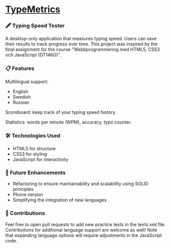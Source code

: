 # [TypeMetrics](https://vertuushka.github.io/TypeMetrics/)

### 🖋️ Typing Speed Tester

A desktop-only application that measures typing speed. Users can save their results to track progress over time. This project was inspired by the final assignment for the course "Webbprogrammering med HTML5, CSS3 och JavaScript (DT146G)".

### 📋 Features

Multilingual support: 
 - English
 - Swedish
 - Russian

Scoreboard: keep track of your typing speed history.

Statistics: words per minute (WPM), accuracy, typo counter.

### 🛠️ Technologies Used
 - HTML5 for structure
 - CSS3 for styling
 - JavaScript for interactivity

### 🚀 Future Enhancements

- Refactoring to ensure maintainability and scalability using SOLID principles
- Phone version
- Simplifying the integration of new languages

### 🤝 Contributions

Feel free to open pull requests to add new practice texts in the texts.xml file. Contributions for additional language support are welcome as well! Note that expanding language options will require adjustments in the JavaScript code.
